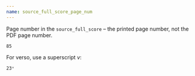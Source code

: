 ```yaml
---
name: source_full_score_page_num
---
```

Page number in the `source_full_score` – the printed page number, not the PDF page number.

```
85
```

For verso, use a superscript _v_:

```
23ᵛ
```